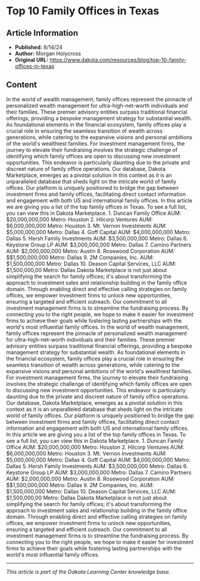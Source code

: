 # Top 10 Family Offices in Texas

## Article Information
- **Published:** 8/14/24
- **Author:** Morgan Holycross
- **Original URL:** https://www.dakota.com/resources/blog/top-10-family-offices-in-texas

## Content

In the world of wealth management, family offices represent the pinnacle of personalized wealth management for ultra-high-net-worth individuals and their families. These premier advisory entities surpass traditional financial offerings, providing a bespoke management strategy for substantial wealth. As foundational elements in the financial ecosystem, family offices play a crucial role in ensuring the seamless transition of wealth across generations, while catering to the expansive visions and personal ambitions of the world's wealthiest families. For investment management firms, the journey to elevate their fundraising involves the strategic challenge of identifying which family offices are open to discussing new investment opportunities. This endeavor is particularly daunting due to the private and discreet nature of family office operations. Our database, Dakota Marketplace, emerges as a pivotal solution in this context as it is an unparalleled database that sheds light on the intricate world of family offices. Our platform is uniquely positioned to bridge the gap between investment firms and family offices, facilitating direct contact information and engagement with both US and international family offices. In this article we are giving you a list of the top family offices in Texas. To see a full list, you can view this in Dakota Marketplace. 1. Duncan Family Office AUM: $20,000,000,000 Metro: Houston 2. Hilcorp Ventures AUM: $6,000,000,000 Metro: Houston 3. Mt. Vernon Investments AUM: $5,000,000,000 Metro: Dallas 4. Goff Capital AUM: $4,000,000,000 Metro: Dallas 5. Hersh Family Investments AUM: $3,500,000,000 Metro: Dallas 6. Keystone Group LP AUM: $3,000,000,000 Metro: Dallas 7. Camino Partners AUM: $2,000,000,000 Metro: Austin 8. Rosewood Corporation AUM: $$1,500,000,000 Metro: Dallas 9. 2M Companies, Inc. AUM: $1,500,000,000 Metro: Dallas 10. Deason Capital Services, LLC AUM: $1,500,000,00 Metro: Dallas Dakota Marketplace is not just about simplifying the search for family offices; it's about transforming the approach to investment sales and relationship building in the family office domain. Through enabling direct and effective calling strategies on family offices, we empower investment firms to unlock new opportunities, ensuring a targeted and efficient outreach. Our commitment to all investment management firms is to streamline the fundraising process. By connecting you to the right people, we hope to make it easier for investment firms to achieve their goals while fostering lasting partnerships with the world's most influential family offices. In the world of wealth management, family offices represent the pinnacle of personalized wealth management for ultra-high-net-worth individuals and their families. These premier advisory entities surpass traditional financial offerings, providing a bespoke management strategy for substantial wealth. As foundational elements in the financial ecosystem, family offices play a crucial role in ensuring the seamless transition of wealth across generations, while catering to the expansive visions and personal ambitions of the world's wealthiest families. For investment management firms, the journey to elevate their fundraising involves the strategic challenge of identifying which family offices are open to discussing new investment opportunities. This endeavor is particularly daunting due to the private and discreet nature of family office operations. Our database, Dakota Marketplace, emerges as a pivotal solution in this context as it is an unparalleled database that sheds light on the intricate world of family offices. Our platform is uniquely positioned to bridge the gap between investment firms and family offices, facilitating direct contact information and engagement with both US and international family offices. In this article we are giving you a list of the top family offices in Texas. To see a full list, you can view this in Dakota Marketplace. 1. Duncan Family Office AUM: $20,000,000,000 Metro: Houston 2. Hilcorp Ventures AUM: $6,000,000,000 Metro: Houston 3. Mt. Vernon Investments AUM: $5,000,000,000 Metro: Dallas 4. Goff Capital AUM: $4,000,000,000 Metro: Dallas 5. Hersh Family Investments AUM: $3,500,000,000 Metro: Dallas 6. Keystone Group LP AUM: $3,000,000,000 Metro: Dallas 7. Camino Partners AUM: $2,000,000,000 Metro: Austin 8. Rosewood Corporation AUM: $$1,500,000,000 Metro: Dallas 9. 2M Companies, Inc. AUM: $1,500,000,000 Metro: Dallas 10. Deason Capital Services, LLC AUM: $1,500,000,00 Metro: Dallas Dakota Marketplace is not just about simplifying the search for family offices; it's about transforming the approach to investment sales and relationship building in the family office domain. Through enabling direct and effective calling strategies on family offices, we empower investment firms to unlock new opportunities, ensuring a targeted and efficient outreach. Our commitment to all investment management firms is to streamline the fundraising process. By connecting you to the right people, we hope to make it easier for investment firms to achieve their goals while fostering lasting partnerships with the world's most influential family offices.

---

*This article is part of the Dakota Learning Center knowledge base.*